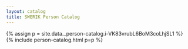 ```yaml
---
layout: catalog
title: SWERIK Person Catalog
---
```

{% assign p = site.data._person-catalog.i-VK83vrubL6BoM3coLhjSL1 %}
{% include person-catalog.html p=p %}

